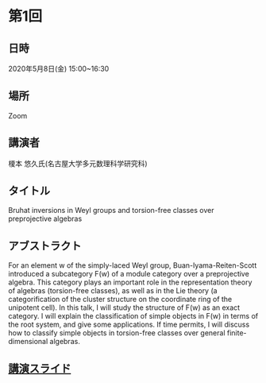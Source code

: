 # 第1回

## 日時
2020年5月8日(金) 15:00~16:30
    
## 場所
Zoom
    
## 講演者
榎本 悠久氏(名古屋大学多元数理科学研究科)
    
## タイトル
Bruhat inversions in Weyl groups and torsion-free classes over preprojective algebras
    
## アブストラクト
For an element w of the simply-laced Weyl group, Buan-Iyama-Reiten-Scott introduced a subcategory F(w) of a module category over a preprojective algebra. This category plays an important role in the representation theory of algebras (torsion-free classes), as well as in the Lie theory (a categorification of the cluster structure on the coordinate ring of the unipotent cell). In this talk, I will study the structure of F(w) as an exact category. I will explain the classification of simple objects in F(w) in terms of the root system, and give some applications. If time permits, I will discuss how to classify simple objects in torsion-free classes over general finite-dimensional algebras.

## [講演スライド](2020-05-08.pdf)